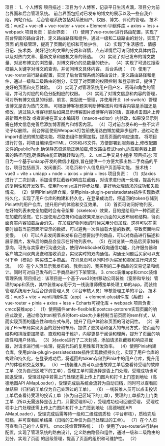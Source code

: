 项目：
1、个人博客
项目描述：项目为个人博客，记录平日生活点滴，项目分为前台界面和后台管理系统。
          前台界面包括对已发布的博文的展示以及一些自我介绍，网站介绍。
          后台管理系统包括对系统用户、权限、博文、评论的管理。
技术栈：vue2 + vue-cli + vue-router + vuex + Element-Ui组件库 + axios + less + webpack
项目负责：
           前台界面：
          （1）使用了vue-router进行路由配置，实现了前台界面的路由设计，定义路由路径和组件，通过一级和二级路由的划分，实现了页面
              的层级管理，提高了页面的组织和可维护性。
          （2）实现了生活感悟、情感日记、技术类、美好记忆的文章的分类和详情，点击详情后可访问博文具体内容，以及对热门文章、最新文章和随机文章的筛选。
          （3）实现了对已发布的博文数量、对发布博文的浏览量、对博文评价的总数量的统计。
          （4）实现了可通过搜索框输入关键字对博文的查询，并访问博文具体内容。
           后台系统：
          （1）使用了vue-router进行路由配置，实现了后台管理系统的路由设计，定义路由路径和组件，通过一级和二级路由的划分，实现了对页面的权限控制
               和登录验证，提供了良好的页面和交互体验。
          （2）实现了对管理系统用户用户名、密码和角色的管理，并可为对应的角色分配相应的权限。
          （3）实现了对博文信息和内容的管理，可对所有博文信息的标题、前言、类型统一管理，并使用开关（el-switch）管理该博文是否为热门文章。
               可根据博客标题来判断博客图片和博客内容是添加还是修改，通过输入博客标题后如果显示博客图片或博客内容的话，直接点击图片上传最新图片修改
               或者直接在富文本编辑器（mavon-editor）内修改，如果没显示则需在博文信息完善后添加博客图片和博客内容。
          （4）可对前台发布的一些不实评论予以删除。
           前台界面使用Webpack打包前使用路由懒加载异步组件，通过动态import语法的懒加载功能，将路由组件按需加载，提高页面的响应速度。
           将项目进行打包，将项目编译成HTML、CSS和JS文件，方便部署到服务器上,修改配置文件的publicPath,确保静态资源能正确加载,修改路由模式hash,适应服务器上部署的路径问题,确保路由能正确跳转和访问。
2、uni二手交易小程序
项目描述: 项目为一个基于uniapp开发的微信小程序,旨在提供一个方便大家出售二手商品的平台，项目包括首页、发闲置页、消息页和个人信息用户页面等功能。
技术栈：vue3 + vite + uniapp + node + axios + pinia + less
项目负责：
          （1）对axios进行了二次封装，添加请求拦截器和响应拦截器，对请求进行统一处理，提高代码的复用性和开发效率。使用Promise进行异步处理，更好地处理请求的成功和失败情况。
          （2）使用Pinia构建仓库，使用pinia-plugin-persistedstate插件实现数据持久化，实现了用户仓库的构建和持久化，在登录成功后，将返回的token存储到Pinia中的用户仓库，提升用户的体验和交互效果。
          （3）首页可访问好物列表，在好物列表未完全加载时会有骨架屏（skeleton）效果，目的是给用户一种页面正在加载的感觉，它只是使用占位符和动画效果来展示页面的大致布局和结构，待页面真实内容加载后会消失。
               在加载好物列表的时候采用分页加载，这样可以在需要时加载当前页面所显示的数据，可以避免一次性加载大量的数据，导致页面响应变慢。
          （4）可以点击发闲置来发布自己想要出手的商品，可以对商品进行描述和展示图片，发布后的商品会显示在好物列表中。
          （5）在浏览某一商品后买家如有意向，可先与卖家进行沟通交流，使用WebSocket双向通信功能，允许服务器和客户端之间双向发送和接收消息，实现实时的双向通信。沟通无问题后买家可以支付下单（模拟）购买该二手商品。
               在消息页可以同时作为买家和卖家进行沟通交流。
          （6）在个人页显示我发布的、我卖出的、我买到的二手商品的交易记录和统计。同时可对自己发布的二手商品进行下架管理。
3. cmcc装维app和cmcc装维管理系统
项目描述：该项目是一个基于vue3的供移动公司装维（宽带和专线）管理的app和系统，其中装维app用于为一线装维师傅接单处理工单的app，而装维管理系统用于为后台综调管理人员（平台审核人员）审核管理工单的平台。
技术栈：vue3 + vite + vantUI组件库（app） + element-plus组件库（系统） + vue-router + pinia + axios + less + Echarts可视化库 + webpack
项目负责：
          cmcc装维app：
          （1）使用插件amfe-flexible和postcss-pxtorem实现页面的响应式改变，通过修改html根节点的font-size大小来控制当前页面的rem样式，从而实现页面的适应性和响应式布局，提升了用户体验和页面的可访问性。
          （2）采用了Flex布局实现页面的划分和布局，提供了更灵活和强大的布局方式，使页面的结构和排版更加简洁、直观和易于维护，内容更易于阅读和理解，提升了页面的响应性和用户体验。
          （3）对axios进行了二次封装，添加请求拦截器和响应拦截器，对请求进行统一处理，提高代码的复用性和开发效率。
          （4）使用Pinia构建仓库，使用pinia-plugin-persistedstate插件实现数据持久化，实现了用户仓库的构建和持久化，在登录成功后，将返回的token存储到Pinia中的用户仓库，提升用户的体验和交互效果。
          （5）一线装维人员可以点击故障工单后查看待受理的故障工单（仅为自己区域下的工单），受理工单时需选择是否上门处理，受理成功也可回退受理，
               受理过程中若需上门处理还需上传上门图片和打卡上门签到地址（高德地图API AMapLoader），受理完成后系统会流转为自动归档，同时可以查看回单结果（归档的工单仅为自己处理过的工单）。
          （6）一线装维人员可以点击投诉工单后查看待受理的投诉工单（仅为自己区域下的工单），受理的工单都为上门类工单（所以无需选择是否上门，只需受理即可），受理成功也可回退受理，
               受理过程中上门处理还需上传上门图片和打卡上门签到地址（高德地图API AMapLoader），受理完成后需等待一级和二级综调质检（平台审核），质检完后归档，并可查看回单结果（归档的工单仅为自己处理过的工单）。
          （7）在个人页可查看自己的个人资料。
          cmcc装维管理系统：
          （1）使用了vue-router进行路由配置，实现了管理系统的路由设计，定义路由路径和组件，通过一级和二级路由的划分，实现了页面
              的层级管理，提高了页面的组织和可维护性。
          （2）


          
